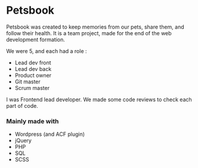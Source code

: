 # Petsbook

Petsbook was created to keep memories from our pets, share them, and follow their health. It is a team project, made for the end of the web development formation.

We were 5, and each had a role :
- Lead dev front
- Lead dev back
- Product owner 
- Git master
- Scrum master

I was Frontend lead developer. We made some code reviews to check each part of code.

### Mainly made with
- Wordpress (and ACF plugin)
- jQuery
- PHP
- SQL
- SCSS
